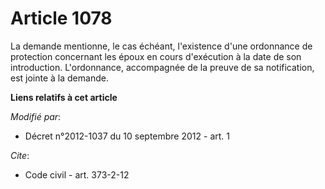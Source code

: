 # Article 1078

La demande mentionne, le cas échéant, l'existence d'une ordonnance de protection concernant les époux en cours d'exécution à
la date de son introduction. L'ordonnance, accompagnée de la preuve de sa notification, est jointe à la demande.

**Liens relatifs à cet article**

_Modifié par_:

  - Décret n°2012-1037 du 10 septembre 2012 - art. 1

_Cite_:

  - Code civil - art. 373-2-12
